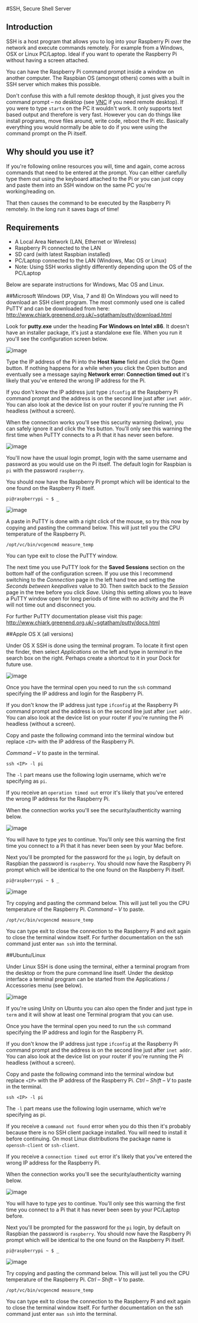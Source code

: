 #SSH, Secure Shell Server

## Introduction

SSH is a host program that allows you to log into your Raspberry Pi over the network and execute commands remotely.  For example from a Windows, OSX or Linux PC/Laptop.  Ideal if you want to operate the Raspberry Pi without having a screen attached.

You can have the Raspberry Pi command prompt inside a window on another computer.  The Raspbian OS (amongst others) comes with a built in SSH server which makes this possible.

Don't confuse this with a full remote desktop though, it just gives you the command prompt – no desktop (see [VNC](./vnc.md) if you need remote desktop).  If you were to type `startx` on the PC it wouldn't work.  It only supports text based output and therefore is very fast.  However you can do things like install programs, move files around, write code, reboot the Pi etc.  Basically everything you would normally be able to do if you were using the command prompt on the Pi itself.

## Why should you use it?

If you're following online resources you will, time and again, come across commands that need to be entered at the prompt.  You can either carefully type them out using the keyboard attached to the Pi or you can just copy and paste them into an SSH window on the same PC you're working/reading on.

That then causes the command to be executed by the Raspberry Pi remotely.  In the long run it saves bags of time!

## Requirements
* A Local Area Network (LAN, Ethernet or Wireless)
* Raspberry Pi connected to the LAN
* SD card (with latest Raspbian installed)
* PC/Laptop connected to the LAN (Windows, Mac OS or Linux)
* Note: Using SSH works slightly differently depending upon the OS of the PC/Laptop

Below are separate instructions for Windows, Mac OS and Linux.

##Microsoft Windows (XP, Visa, 7 and 8)
On Windows you will need to download an SSH client program.  The most commonly used one is called PuTTY and can be downloaded from here: http://www.chiark.greenend.org.uk/~sgtatham/putty/download.html

Look for **putty.exe** under the heading **For Windows on Intel x86**.
It doesn't have an installer package, it's just a standalone exe file.  When you run it you'll see the configuration screen below.

![image](./images/ssh/win/ssh-win-config.png "PuTTY config")

Type the IP address of the Pi into the **Host Name** field and click the Open button.  If nothing happens for a while when you click the Open button and eventually see a message saying **Network error: Connection timed out** it's likely that you've entered the wrong IP address for the Pi.

If you don't know the IP address just type `ifconfig` at the Raspberry Pi command prompt and the address is on the second line just after `inet addr`.  You can also look at the device list on your router if you're running the Pi headless (without a screen).

When the connection works you'll see this security warning (below), you can safely ignore it and click the Yes button.  You'll only see this warning the first time when PuTTY connects to a Pi that it has never seen before.

![image](./images/ssh/win/ssh-win-warning.png "PuTTY warning")

You'll now have the usual login prompt, login with the same username and password as you would use on the Pi itself.  The default login for Raspbian is `pi` with the password `raspberry`.

You should now have the Raspberry Pi prompt which will be identical to the one found on the Raspberry Pi itself.

`pi@raspberrypi ~ $ _`

![image](./images/ssh/win/ssh-win-window.png "PuTTY connected")

A paste in PuTTY is done with a right click of the mouse, so try this now by copying and pasting the command below.  This will just tell you the CPU temperature of the Raspberry Pi.

`/opt/vc/bin/vcgencmd measure_temp`

You can type exit to close the PuTTY window.

The next time you use PuTTY look for the **Saved Sessions** section on the bottom half of the configuration screen.  If you use this I recommend switching to the *Connection* page in the left hand tree and setting the *Seconds between keepalives* value to 30.  Then switch back to the *Session* page in the tree before you click *Save*.  Using this setting allows you to leave a PuTTY window open for long periods of time with no activity and the Pi will not time out and disconnect you.

For further PuTTY documentation please visit this page: http://www.chiark.greenend.org.uk/~sgtatham/putty/docs.html

##Apple OS X (all versions)

Under OS X SSH is done using the terminal program.  To locate it first open the finder, then select *Applications* on the left and type in *terminal* in the search box on the right.  Perhaps create a shortcut to it in your Dock for future use.

![image](./images/ssh/osx/ssh-osx-finder.png "OSX finder")

Once you have the terminal open you need to run the `ssh` command specifying the IP address and login for the Raspberry Pi.

If you don't know the IP address just type `ifconfig` at the Raspberry Pi command prompt and the address is on the second line just after `inet addr`.  You can also look at the device list on your router if you're running the Pi headless (without a screen).

Copy and paste the following command into the terminal window but replace `<IP>` with the IP address of the Raspberry Pi.

*Command – V* to paste in the terminal.

`ssh <IP> -l pi`

The `-l` part means use the following login username, which we're specifying as `pi`.

If you receive an `operation timed out` error it's likely that you've entered the wrong IP address for the Raspberry Pi.

When the connection works you'll see the security/authenticity warning below.

![image](./images/ssh/osx/ssh-osx-login.png "OSX login warning")

You will have to type *yes* to continue.  You'll only see this warning the first time you connect to a Pi that it has never been seen by your Mac before.

Next you'll be prompted for the password for the `pi` login, by default on Raspbian the password is `raspberry`.  You should now have the Raspberry Pi prompt which will be identical to the one found on the Raspberry Pi itself.

`pi@raspberrypi ~ $ _`

![image](./images/ssh/osx/ssh-osx.png "OSX login warning")

Try copying and pasting the command below.  This will just tell you the CPU temperature of the Raspberry Pi.  *Command – V* to paste.

`/opt/vc/bin/vcgencmd measure_temp`

You can type exit to close the connection to the Raspberry Pi and exit again to close the terminal window itself.  For further documentation on the ssh command just enter `man ssh` into the terminal.

##Ubuntu/Linux

Under Linux SSH is done using the terminal, either a terminal program from the desktop or from the pure command line itself.  Under the desktop interface a terminal program can be started from the Applications / Accessories menu (see below).

![image](./images/ssh/linux/ssh-ubuntu-menu.png "Ubuntu menu")

If you're using Unity on Ubuntu you can also open the finder and just type in `term` and it will show at least one Terminal program that you can use.

Once you have the terminal open you need to run the `ssh` command specifying the IP address and login for the Raspberry Pi.

If you don't know the IP address just type `ifconfig` at the Raspberry Pi command prompt and the address is on the second line just after `inet addr`.  You can also look at the device list on your router if you're running the Pi headless (without a screen).

Copy and paste the following command into the terminal window but replace `<IP>` with the IP address of the Raspberry Pi.  *Ctrl – Shift – V* to paste in the terminal.

`ssh <IP> -l pi`

The `-l` part means use the following login username, which we're specifying as pi.

If you receive a `command not found` error when you do this then it's probably because there is no SSH client package installed.  You will need to install it before continuing.  On most Linux distributions the package name is `openssh-client` or `ssh-client`.

If you receive a `connection timed out` error it's likely that you've entered the wrong IP address for the Raspberry Pi.

When the connection works you'll see the security/authenticity warning below.

![image](./images/ssh/linux/ssh-ubuntu-login.png "Ubuntu login warning")

You will have to type *yes* to continue.  You'll only see this warning the first time you connect to a Pi that it has never been seen by your PC/Laptop before.

Next you'll be prompted for the password for the `pi` login, by default on Raspbian the password is `raspberry`.  You should now have the Raspberry Pi prompt which will be identical to the one found on the Raspberry Pi itself.

`pi@raspberrypi ~ $ _`

![image](./images/ssh/linux/ssh-ubuntu.png "Ubuntu connected")

Try copying and pasting the command below.  This will just tell you the CPU temperature of the Raspberry Pi.  *Ctrl – Shift – V* to paste.

`/opt/vc/bin/vcgencmd measure_temp`

You can type exit to close the connection to the Raspberry Pi and exit again to close the terminal window itself.  For further documentation on the ssh command just enter `man ssh` into the terminal.
